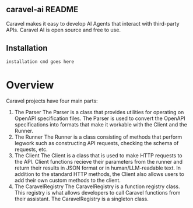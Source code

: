 ## caravel-ai README
Caravel makes it easy to develop AI Agents that interact with third-party APIs. Caravel AI is open source and free to use.


## Installation
```bash
installation cmd goes here
```

# Overview
Caravel projects have four main parts:
1. The Parser
The Parser is a class that provides utilities for operating on OpenAPI specification files. The Parser is used to convert the OpenAPI specifications into formats that make it workable with the Client and the Runner.
2. The Runner 
The Runner is a class consisting of methods that perform legwork such as constructing API requests, checking the schema of requests, etc.
3. The Client
The Client is a class that is used to make HTTP requests to the API. Client functions recieve their parameters from the runner and return their results in JSON format or in human/LLM-readable text. In addition to the standard HTTP methods, the Client also allows users to add their own custom methods to the client.
4. The CaravelRegistry
The CaravelRegistry is a function registry class. This registry is what allows developers to call Caravel functions from their assistant. The CaravelRegistry is a singleton class.
